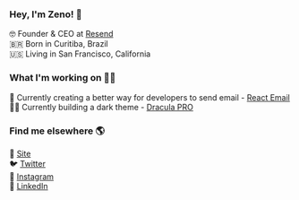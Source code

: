 ### Hey, I'm Zeno! 👋

🤓 Founder & CEO at [Resend](https://resend.com) <br>
🇧🇷 Born in Curitiba, Brazil <br>
🇺🇸 Living in San Francisco, California

### What I'm working on 👨‍💻

💌 Currently creating a better way for developers to send email - [React Email](https://react.email) <br>
🧛‍♂️ Currently building a dark theme - [Dracula PRO](https://draculatheme.com/pro) <br>

### Find me elsewhere 🌎

🚀 [Site](https://zenorocha.com) <br>
🐦 [Twitter](https://twitter.com/zenorocha) <br>
📸 [Instagram](https://instagram.com/zenorocha) <br>
💼 [LinkedIn](https://www.linkedin.com/in/zenorocha) <br>
